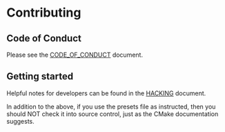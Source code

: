# Contributing

## Code of Conduct

Please see the [CODE_OF_CONDUCT](CODE_OF_CONDUCT.md) document.

## Getting started

Helpful notes for developers can be found in the [HACKING](HACKING.md)
document.

In addition to the above, if you use the presets file as instructed,
then you should NOT check it into source control, just as the CMake
documentation suggests.
